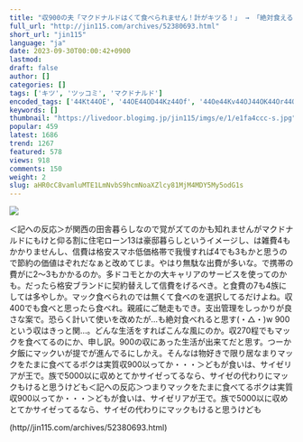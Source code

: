 ```yaml
---
title: "収900の夫「マクドナルドはくて食べられません！計がキツる！」 → 「絶対食えるだろ」とツッコミが殺到してｗｗｗｗｗ オゲーム速報＠刃"
full_url: "http://jin115.com/archives/52380693.html"
short_url: "jin115"
language: "ja"
date: 2023-09-30T00:00:42+0900
lastmod: 
draft: false
author: []
categories: []
tags: ['キツ', 'ツッコミ', 'マクドナルド']
encoded_tags: ['44Kt44OE', '44OE44OD44Kz44Of', '44Oe44Kv44OJ44OK44Or44OJ']
keywords: []
thumbnail: "https://livedoor.blogimg.jp/jin115/imgs/e/1/e1fa4ccc-s.jpg"
popular: 459
latest: 1686
trend: 1267
featured: 578
views: 918
comments: 150
weight: 2
slug: aHR0cC8vamluMTE1LmNvbS9hcmNoaXZlcy81MjM4MDY5My5odG1s
---
```


![](https://livedoor.blogimg.jp/jin115/imgs/e/1/e1fa4ccc-s.jpg)

＜記への反応＞が関西の田舎暮らしなので覚がズてのかも知れませんがマクドナルドにもけと仰る割に住宅ローン13は豪邸暮らしというイメージし、は雑費4もかかりませんし、信費は格安スマホ低価格帯で我慢すれば4でも3もかと思うので節約の価値はぞれだなぁと改めてじま。やはり無駄な出費が多いな。で携帯の費がに2〜3もかかるのか。多ドコモとかの大キャリアのサービスを使ってのかも。だったら格安ブランドに契約替えして信費をげるべき。と食費の7も4族にしては多やしか。マック食べられのでは無くて食べのを選択してるだけよね。収400でも食べと思ったら食べれ。親戚にご馳走もでき。支出管理をしっかりが良さな案で。恐らく計いて使いを改めたが…も絶対食べれると思す(・△・)w 900という収はきっと関…。どんな生活をすればこんな風にのか。収270程でもマックを食べてるのにか、申し訳。900の収にあった生活が出来てだと思す。つーか夕飯にマックいが提でが進んでるにしかえ。そんなは物好きで限り居なまりマックをたまに食べてるボクは実質収900以ってか・・・＞どもが食いは、サイゼリアが王で。族で5000以に収めとてかサイゼってるなら、サイゼの代わりにマックもけると思うけども＜記への反応＞つまりマックをたまに食べてるボクは実質収900以ってか・・・＞どもが食いは、サイゼリアが王で。族で5000以に収めとてかサイゼってるなら、サイゼの代わりにマックもけると思うけども

(http//jin115.com/archives/52380693.html)
